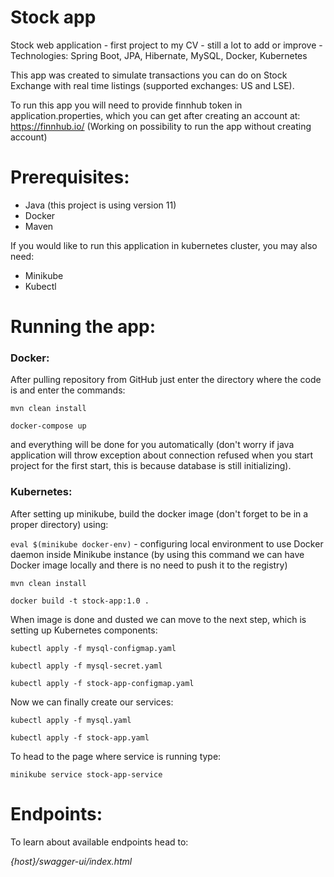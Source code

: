 # Stock app

Stock web application - first project to my CV - still a lot to add or improve - Technologies: Spring Boot, JPA, Hibernate, MySQL,
Docker, Kubernetes

This app was created to simulate transactions you can do on Stock Exchange with real time listings (supported exchanges: US and LSE).

To run this app you will need to provide finnhub token in application.properties, which you can get after creating an account at: https://finnhub.io/ (Working on possibility to run the app without creating account)

# Prerequisites:

* Java (this project is using version 11)
* Docker
* Maven

If you would like to run this application in kubernetes cluster, you may also need:

* Minikube
* Kubectl

# Running the app:

### Docker:

After pulling repository from GitHub just enter the directory where the code is and enter the commands:

``
mvn clean install
``

``
docker-compose up
``

and everything will be done for you automatically (don't worry if java application will throw exception about connection
refused when you start project for the first start, this is because database is still initializing).

### Kubernetes:

After setting up minikube, build the docker image (don't forget to be in a proper directory) using:

``
eval $(minikube docker-env)
`` - configuring local environment to use Docker daemon inside Minikube instance (by using this command we can have Docker image locally and there is no need
to push it to the registry)

``
mvn clean install
``

``
docker build -t stock-app:1.0 .
``

When image is done and dusted we can move to the next step, which is setting up Kubernetes components:

``
kubectl apply -f mysql-configmap.yaml
``

``
kubectl apply -f mysql-secret.yaml
``

``
kubectl apply -f stock-app-configmap.yaml
``

Now we can finally create our services:

``
kubectl apply -f mysql.yaml
``

``
kubectl apply -f stock-app.yaml
``

To head to the page where service is running type:

``
minikube service stock-app-service
``

# Endpoints:

To learn about available endpoints head to:

*{host}/swagger-ui/index.html*
